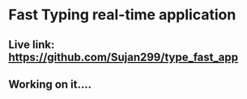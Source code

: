 # Fast Typing real-time application

## Live link: https://github.com/Sujan299/type_fast_app

## Working on it....